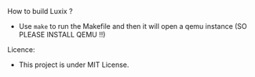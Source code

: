 How to build Luxix ?
* Use `make` to run the Makefile and then it will open a qemu instance (SO PLEASE INSTALL QEMU !!)

Licence:
* This project is under MIT License.
